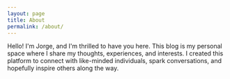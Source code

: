 ```yaml
---
layout: page
title: About
permalink: /about/
---
```


Hello! I'm Jorge, and I'm thrilled to have you here. This blog is my personal space where I share my thoughts, experiences, and interests. I created this platform to connect with like-minded individuals, spark conversations, and hopefully inspire others along the way.